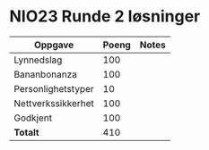 # NIO23 Runde 2 løsninger

Oppgave | Poeng | Notes
------- | ----- | -----
Lynnedslag | 100
Bananbonanza | 100
Personlighetstyper | 10
Nettverkssikkerhet | 100
Godkjent | 100
**Totalt** | 410
